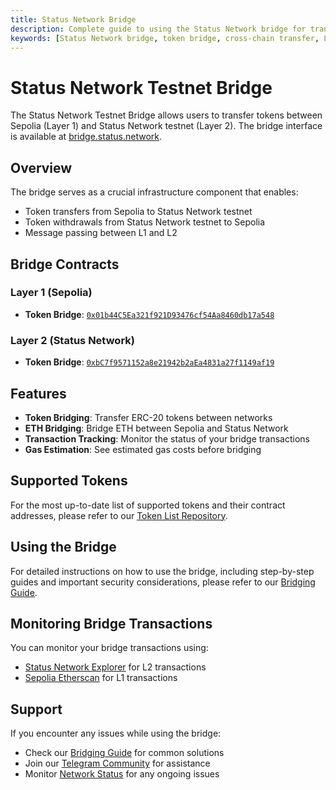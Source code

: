 ```yaml
---
title: Status Network Bridge
description: Complete guide to using the Status Network bridge for transferring tokens between Sepolia and Status Network testnet. Learn about supported tokens, bridging process, and monitoring transactions.
keywords: [Status Network bridge, token bridge, cross-chain transfer, L1 L2 bridge, token bridging, Sepolia bridge]
---
```


# Status Network Testnet Bridge

The Status Network Testnet Bridge allows users to transfer tokens between Sepolia (Layer 1) and Status Network testnet (Layer 2). The bridge interface is available at [bridge.status.network](https://bridge.status.network).

## Overview

The bridge serves as a crucial infrastructure component that enables:
- Token transfers from Sepolia to Status Network testnet
- Token withdrawals from Status Network testnet to Sepolia
- Message passing between L1 and L2

## Bridge Contracts

### Layer 1 (Sepolia)
- **Token Bridge**: [`0x01b44C5Ea321f921D93476cf54Aa8460db17a548`](https://sepolia.etherscan.io/address/0x01b44C5Ea321f921D93476cf54Aa8460db17a548)

### Layer 2 (Status Network)
- **Token Bridge**: [`0xbC7f9571152a8e21942b2aEa4831a27f1149af19`](https://sepoliascan.status.network/address/0xbC7f9571152a8e21942b2aEa4831a27f1149af19)

## Features

- **Token Bridging**: Transfer ERC-20 tokens between networks
- **ETH Bridging**: Bridge ETH between Sepolia and Status Network
- **Transaction Tracking**: Monitor the status of your bridge transactions
- **Gas Estimation**: See estimated gas costs before bridging

## Supported Tokens

For the most up-to-date list of supported tokens and their contract addresses, please refer to our [Token List Repository](https://github.com/status-im/status-network-token-list).

## Using the Bridge

For detailed instructions on how to use the bridge, including step-by-step guides and important security considerations, please refer to our [Bridging Guide](../general-info/bridge/bridging-testnet.md).

## Monitoring Bridge Transactions

You can monitor your bridge transactions using:
- [Status Network Explorer](https://sepoliascan.status.network) for L2 transactions
- [Sepolia Etherscan](https://sepolia.etherscan.io) for L1 transactions

## Support

If you encounter any issues while using the bridge:
- Check our [Bridging Guide](../general-info/bridge/bridging-testnet.md) for common solutions
- Join our [Telegram Community](https://t.me) for assistance
- Monitor [Network Status](https://health.status.network) for any ongoing issues